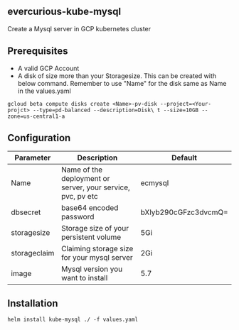 ## evercurious-kube-mysql
Create a Mysql server in GCP kubernetes cluster

## Prerequisites
* A valid GCP Account
* A disk of size more than your Storagesize. This can be created with below command. Remember to use "Name" for the disk same as Name in the values.yaml

```
gcloud beta compute disks create <Name>-pv-disk --project=<Your-projct> --type=pd-balanced --description=Disk\ t --size=10GB --zone=us-central1-a
```

## Configuration
| Parameter | Description | Default |
|---|---|---|
| Name | Name of the deployment or server, your service, pvc, pv etc| ecmysql|
| dbsecret | base64 encoded password | bXlyb290cGFzc3dvcmQ= |
| storagesize | Storage size of your persistent volume | 5Gi |
| storageclaim | Claiming storage size for your mysql server | 2Gi |
| image | Mysql version you want to install| 5.7 |


## Installation
```
helm install kube-mysql ./ -f values.yaml
```
